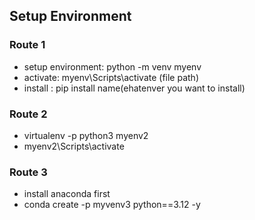 ## Setup Environment

### Route 1
- setup environment: python -m venv myenv
- activate: myenv\Scripts\activate (file path)
- install : pip install name(ehatenver you want to install)


### Route 2
- virtualenv -p python3 myenv2
- myenv2\Scripts\activate


### Route 3
- install anaconda first
- conda create -p myvenv3 python==3.12 -y